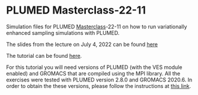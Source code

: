 # PLUMED Masterclass-22-11
Simulation files for PLUMED [Masterclass](https://www.plumed.org/masterclass)-22-11 on how to run variationally enhanced sampling simulations with PLUMED.

The slides from the lecture on July 4, 2022 can be found [here](https://github.com/valsson-group/masterclass-22-11/blob/main/Slides/PLUMED-Masterclass-22-11-July4-2022.pdf)

The tutorial can be found [here](https://www.plumed.org/doc-master/user-doc/html/masterclass-22-11.html). 

For this tutorial you will need versions of PLUMED (with the VES module enabled) and GROMACS that are compiled using the MPI library. 
All the exercises were tested with PLUMED version 2.8.0 and GROMACS 2020.6. In order to obtain the these versions, 
please follow the instructions at [this link](https://github.com/plumed/masterclass-2022).




